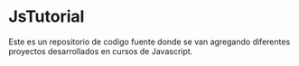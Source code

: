 # JsTutorial

Este es un repositorio de codigo fuente donde se van agregando diferentes proyectos desarrollados en cursos de Javascript. 
